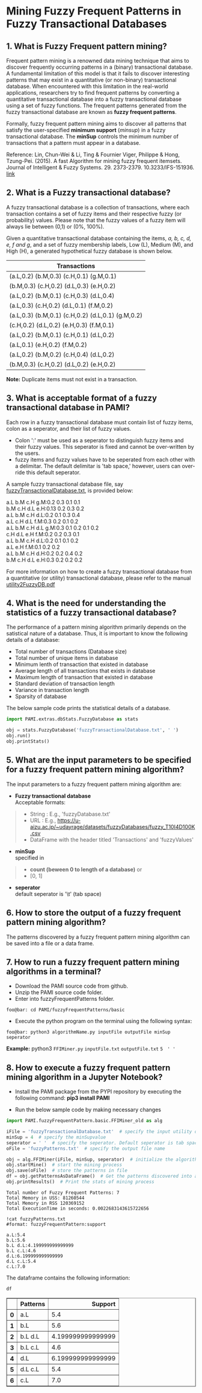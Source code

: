 # Mining  Fuzzy Frequent Patterns in Fuzzy Transactional Databases

## 1. What is Fuzzy Frequent pattern mining?

Frequent pattern mining is a renowned data mining technique that aims to discover frequently occurring patterns in a (binary) transactional database. A fundamental limitation of this model is that it fails to discover interesting patterns that may exist in a quantitative (or non-binary) transactional database. When encountered with this limitation in the real-world applications, researchers try to find frequent patterns by converting a quantitative transactional database into a fuzzy transactional database using a set of fuzzy functions. The frequent patterns generated from the fuzzy transactional database are known as **fuzzy frequent patterns**.

Formally, fuzzy frequent pattern mining aims to discover all patterns that satisfy the user-specified **minimum support** (*minsup*) in a fuzzy transactional database. The **minSup** controls the minimum number of transactions that a pattern must appear in a database.

Reference: Lin, Chun-Wei & Li, Ting & Fournier Viger, Philippe & Hong, Tzung-Pei. (2015). A fast Algorithm for mining fuzzy frequent itemsets. Journal of Intelligent & Fuzzy Systems. 29. 2373-2379. 10.3233/IFS-151936. [link](https://dl.acm.org/doi/10.3233/IFS-151936)

## 2. What is a Fuzzy transactional database?

A fuzzy transactional database is a collection of transactions, where each transaction contains a set of fuzzy items and their respective fuzzy (or probability) values.  Please note that the fuzzy values of a fuzzy item will always lie between (0,1) or (0%, 100%).

Given a quantitative transactional database containing the items,  *a, b, c, d, e, f and g*, and  a set of fuzzy membership labels, Low (L), Medium (M), and High (H), a generated hypothetical fuzzy database is shown below.

| Transactions|                                     
| --- |                                              
| (a.L,0.2) (b.M,0.3) (c.H,0.1) (g.M,0.1) |                          
| (b.M,0.3) (c.H,0.2) (d.L,0.3) (e.H,0.2) |                          
| (a.L,0.2) (b.M,0.1) (c.H,0.3) (d.L,0.4) |                          
| (a.L,0.3) (c.H,0.2) (d.L,0.1) (f.M,0.2) |                          
| (a.L,0.3) (b.M,0.1) (c.H,0.2) (d.L,0.1) (g.M,0.2) |                    
| (c.H,0.2) (d.L,0.2) (e.H,0.3) (f.M,0.1) |                          
| (a.L,0.2) (b.M,0.1) (c.H,0.1) (d.L,0.2) |                          
| (a.L,0.1) (e.H,0.2) (f.M,0.2) |
| (a.L,0.2) (b.M,0.2) (c.H,0.4) (d.L,0.2) |
| (b.M,0.3) (c.H,0.2) (d.L,0.2) (e.H,0.2) |

__Note:__  Duplicate items must not exist in a transaction.

## 3. What is acceptable format of a fuzzy transactional database in PAMI?

Each row in a fuzzy transactional database must contain list of fuzzy items, colon as a seperator, and their list of fuzzy values. <br>
- Colon ':' must be used as a seperator to distinguish fuzzy items and their fuzzy values. This seperator is fixed and cannot be over-written by the users.
- fuzzy items and fuzzy values have to be seperated from each other with a delimitar. The default delimitar is 'tab space,' however, users can over-ride this default seperator.

A sample fuzzy transactional database file, say [fuzzyTransactionalDatabase.txt](fuzzyTransactionalDatabase.txt), is provided below:

a.L b.M c.H g.M:0.2 0.3 0.1 0.1 <br>
b.M c.H d.L e.H:0.13 0.2 0.3 0.2 <br>
a.L b.M c.H d.L:0.2 0.1 0.3 0.4 <br>
a.L c.H d.L f.M:0.3 0.2 0.1 0.2 <br>
a.L b.M c.H d.L g.M:0.3 0.1 0.2 0.1 0.2 <br>
c.H d.L e.H f.M:0.2 0.2 0.3 0.1 <br>
a.L b.M c.H d.L:0.2 0.1 0.1 0.2 <br>
a.L e.H f.M:0.1 0.2 0.2 <br>
a.L b.M c.H d.H:0.2 0.2 0.4 0.2 <br>
b.M c.H d.L e.H:0.3 0.2 0.2 0.2 <br>


For more information on how to create a fuzzy transactional database from a quantitative (or utility) transactional database, please refer to the manual [utility2FuzzyDB.pdf](utility2FuzzyDB.pdf)

## 4. What is the need for understanding the statistics of a fuzzy transactional database?

The performance of a pattern mining algorithm primarily depends on the satistical nature of a database. Thus, it is important to know the following details of a database:
* Total number of transactions (Database size)
* Total number of unique items in database
* Minimum lenth of transaction that existed in database
* Average length of all transactions that exists in database
* Maximum length of transaction that existed in database
* Standard deviation of transaction length
* Variance in transaction length
* Sparsity of database

The below sample code prints the statistical details of a database.

```python
import PAMI.extras.dbStats.FuzzyDatabase as stats

obj = stats.FuzzyDatabase('fuzzyTransactionalDatabase.txt', ' ')
obj.run()
obj.printStats() 
```

## 5. What are the input parameters to be specified for a fuzzy frequent pattern mining algorithm?

The input parameters to a fuzzy frequent pattern mining algorithm are: 

* __Fuzzy transactional database__  <br> Acceptable formats:
> * String : E.g., 'fuzzyDatabase.txt'
> * URL  : E.g., https://u-aizu.ac.jp/~udayrage/datasets/fuzzyDatabases/fuzzy_T10I4D100K.csv
> * DataFrame with the header titled 'Transactions' and 'fuzzyValues'

* __minSup__  <br> specified in 
> * __count (beween 0 to length of a database)__ or 
> * [0, 1]
* __seperator__ <br> default seperator is '\t' (tab space)

## 6. How to store the output of a fuzzy frequent pattern mining algorithm?
The patterns discovered by a fuzzy frequent pattern mining algorithm can be saved into a file or a data frame.

## 7. How to run a fuzzy frequent pattern mining algorithms in a terminal?

* Download the PAMI source code from github.
* Unzip the PAMI source code folder.
* Enter into fuzzyFrequentPatterns folder.

```console
foo@bar: cd PAMI/fuzzyFrequentPatterns/basic
```

* Execute the python program on the terminal using the following syntax:

```console
foo@bar: python3 algorithmName.py inputFile outputFile minSup seperator
```


__Example:__ python3 `FFIMiner.py` `inputFile.txt` `outputFile.txt` `5` &nbsp; `' '`

## 8. How to execute a fuzzy frequent pattern mining algorithm in a Jupyter Notebook?

- Install the PAMI package from the PYPI repository by executing the following command:   **pip3 install PAMI**
* Run the below sample code by making necessary changes

```python
import PAMI.fuzzyFrequentPattern.basic.FFIMiner_old as alg

iFile = 'fuzzyTransactionalDatabase.txt'  # specify the input utility database 
minSup = 4  # specify the minSupvalue 
seperator = ' '  # specify the seperator. Default seperator is tab space. 
oFile = 'fuzzyPatterns.txt'  # specify the output file name

obj = alg.FFIMiner(iFile, minSup, seperator)  # initialize the algorithm 
obj.startMine()  # start the mining process 
obj.save(oFile)  # store the patterns in file 
df = obj.getPatternsAsDataFrame()  # Get the patterns discovered into a dataframe 
obj.printResults()  # Print the stats of mining process
```

    Total number of Fuzzy Frequent Patterns: 7
    Total Memory in USS: 81260544
    Total Memory in RSS 120369152
    Total ExecutionTime in seconds: 0.0022683143615722656



```terminal
!cat fuzzyPatterns.txt
#format: fuzzyFrequentPattern:support
```

    a.L:5.4 
    b.L:5.6 
    b.L	d.L:4.199999999999999 
    b.L	c.L:4.6 
    d.L:6.199999999999999 
    d.L	c.L:5.4 
    c.L:7.0 


The dataframe contains the following information:


```python
df
```




<div>
<style scoped>
    .dataframe tbody tr th:only-of-type {
        vertical-align: middle;
    }

    .dataframe tbody tr th {
        vertical-align: top;
    }

    .dataframe thead th {
        text-align: right;
    }
</style>
<table border="1" class="dataframe">
  <thead>
    <tr style="text-align: right;">
      <th></th>
      <th>Patterns</th>
      <th>Support</th>
    </tr>
  </thead>
  <tbody>
    <tr>
      <th>0</th>
      <td>a.L</td>
      <td>5.4</td>
    </tr>
    <tr>
      <th>1</th>
      <td>b.L</td>
      <td>5.6</td>
    </tr>
    <tr>
      <th>2</th>
      <td>b.L d.L</td>
      <td>4.199999999999999</td>
    </tr>
    <tr>
      <th>3</th>
      <td>b.L c.L</td>
      <td>4.6</td>
    </tr>
    <tr>
      <th>4</th>
      <td>d.L</td>
      <td>6.199999999999999</td>
    </tr>
    <tr>
      <th>5</th>
      <td>d.L c.L</td>
      <td>5.4</td>
    </tr>
    <tr>
      <th>6</th>
      <td>c.L</td>
      <td>7.0</td>
    </tr>
  </tbody>
</table>
</div>


